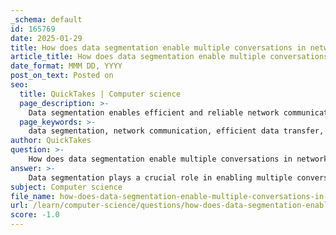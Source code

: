 ```yaml
---
_schema: default
id: 165769
date: 2025-01-29
title: How does data segmentation enable multiple conversations in network communication?
article_title: How does data segmentation enable multiple conversations in network communication?
date_format: MMM DD, YYYY
post_on_text: Posted on
seo:
  title: QuickTakes | Computer science
  page_description: >-
    Data segmentation enables efficient and reliable network communication by dividing data into packets, allowing for multiple simultaneous conversations and better error management.
  page_keywords: >-
    data segmentation, network communication, efficient data transfer, error checking, reliability, multiplexing, data reassembly, connection management, TCP, transport layer
author: QuickTakes
question: >-
    How does data segmentation enable multiple conversations in network communication?
answer: >-
    Data segmentation plays a crucial role in enabling multiple conversations in network communication by dividing large data streams into smaller, manageable packets. This process is essential for several reasons:\n\n1. **Efficient Data Transfer**: By breaking down data into smaller segments, the transport layer can transmit these packets more efficiently over the network. This is particularly important in environments where bandwidth is limited or variable, as smaller packets can be sent and received more quickly than larger ones.\n\n2. **Error Checking and Reliability**: Segmentation allows for better error checking. Each segment can be acknowledged individually, which means that if a segment is lost or corrupted during transmission, only that specific segment needs to be retransmitted. This is a key feature of the Transmission Control Protocol (TCP), which provides reliability through acknowledgment mechanisms.\n\n3. **Multiplexing**: The transport layer uses segmentation in conjunction with multiplexing to manage multiple conversations simultaneously. Multiplexing allows different data streams from various applications to be interleaved over the same network connection. Each segment is tagged with header information that includes source and destination port numbers, enabling the transport layer to track which segments belong to which conversation.\n\n4. **Data Reassembly**: At the destination, the transport layer is responsible for reassembling the received segments into the original data stream. This ensures that applications receive complete and correctly ordered data, even if the segments arrived out of order or at different times.\n\n5. **Connection Management**: Protocols like TCP manage connections by tracking the state of each conversation. This includes maintaining information about the segments sent and received, which is essential for ensuring that multiple conversations can occur without interference.\n\nIn summary, data segmentation is fundamental to the transport layer's ability to facilitate multiple simultaneous conversations over a network. It enhances efficiency, reliability, and organization of data transmission, allowing for effective communication between applications on different hosts.
subject: Computer science
file_name: how-does-data-segmentation-enable-multiple-conversations-in-network-communication.md
url: /learn/computer-science/questions/how-does-data-segmentation-enable-multiple-conversations-in-network-communication
score: -1.0
---
```


&nbsp;
